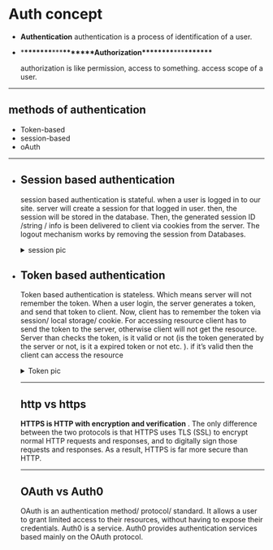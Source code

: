 # Auth concept

- **Authentication**
  authentication is a process of identification of a user.

- \***\*\*\*\*\*\*\***\*\*\***\*\*\*\*\*\*\***Authorization\***\*\*\*\*\*\*\***\*\*\***\*\*\*\*\*\*\***

  authorization is like permission, access to something. access scope of a user.

---

## methods of authentication

- Token-based
- session-based
- oAuth

---

- ## Session based authentication

  session based authentication is stateful. when a user is logged in to our site. server will create a session for that logged in user. then, the session will be stored in the database. Then, the generated session ID /string / info is been delivered to client via cookies from the server. The logout mechanism works by removing the session from Databases.
   <details>
  <summary>session pic</summary>
   <img src="/images/Capture.png"/>
   </details>

- ## Token based authentication

  Token based authentication is stateless. Which means server will not remember the token. When a user login, the server generates a token, and send that token to client. Now, client has to remember the token via session/ local storage/ cookie. For accessing resource client has to send the token to the server, otherwise client will not get the resource. Server than checks the token, is it valid or not (is the token generated by the server or not, is it a expired token or not etc. ). if it’s valid then the client can access the resource
   <details>
   <summary>Token pic</summary>
  <img src="/images/Capture1.png"/>
   </details>

  ***

  ## http vs https

  **HTTPS is HTTP with encryption and verification**
  . The only difference between the two protocols is that HTTPS uses TLS (SSL) to encrypt normal HTTP requests and responses, and to digitally sign those requests and responses. As a result, HTTPS is far more secure than HTTP.

  ***

  ## OAuth vs Auth0

  OAuth is an authentication method/ protocol/ standard. It allows a user to grant limited access to their resources, without having to expose their credentials.
  Auth0 is a service. Auth0 provides authentication services based mainly on the OAuth protocol.
